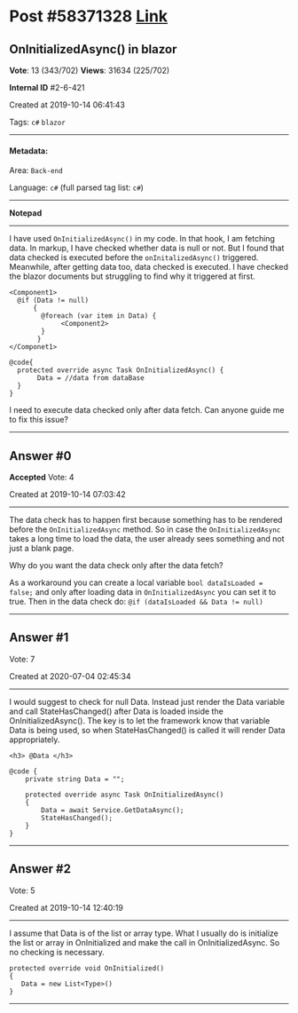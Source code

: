 
# Post \#58371328 [Link](https://stackoverflow.com/questions/58371328/)

## OnInitializedAsync() in blazor

**Vote**: 13 (343/702) **Views**: 31634 (225/702) 

**Internal ID** \#2-6-421

Created at 2019-10-14 06:41:43

Tags: `c#` `blazor`

----------

#### Metadata:

Area: `Back-end`

Language: `c#` (full parsed tag list: `c#`)

----------

**Notepad**


----------

I have used `OnInitializedAsync()` in my code. In that hook, I am fetching data.
In markup, I have checked whether data is null or not. But I found that data checked is executed before the `onInitalizedAsync()` triggered. Meanwhile, after getting data too, data checked is executed.
I have checked the blazor documents but struggling to find why it triggered at first.
```
<Component1>
  @if (Data != null)
      {
        @foreach (var item in Data) {
             <Component2>
        }
       }
</Componet1>

@code{
  protected override async Task OnInitializedAsync() {
       Data = //data from dataBase
  }
}
```

I need to execute data checked only after data fetch. Can anyone guide me to fix this issue?


----------
        
## Answer \#0

**Accepted** Vote: 4

Created at 2019-10-14 07:03:42

------------

The data check has to happen first because something has to be rendered before the `OnInitializedAsync` method. So in case the `OnInitializedAsync` takes a long time to load the data, the user already sees something and not just a blank page.

Why do you want the data check only after the data fetch?

As a workaround you can create a local variable `bool dataIsLoaded = false;` and only after loading data in `OnInitializedAsync` you can set it to true. Then in the data check do: `@if (dataIsLoaded && Data != null)`


------------
    
    
## Answer \#1

 Vote: 7

Created at 2020-07-04 02:45:34

------------

I would suggest  to check for null Data. Instead just render the Data variable and call StateHasChanged() after Data is loaded inside the OnInitializedAsync(). The key is to let the framework know that variable Data is being used, so when StateHasChanged() is called it will render Data appropriately.
```
<h3> @Data </h3>

@code {
    private string Data = "";

    protected override async Task OnInitializedAsync()
    {
        Data = await Service.GetDataAsync();
        StateHasChanged();
    }
}
```



------------
    
    
## Answer \#2

 Vote: 5

Created at 2019-10-14 12:40:19

------------

I assume that Data is of the list or array type. What I usually do is initialize the list or array in OnInitialized and make the call in OnInitializedAsync. So no checking is necessary.

```
protected override void OnInitialized()
{
   Data = new List<Type>()
}
```



------------
    
    